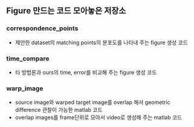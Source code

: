 ## Figure 만드는 코드 모아놓은 저장소
### correspondence_points
- 제안한 dataset의 matching points의 분포도를 나타내 주는 figure 생성 코드
### time_compare
- 타 방법론과 ours의 time, error를 비교해 주는 figure 생성 코드
### warp_image
- source image와 warped target image를 overlap 해서 geometric difference 관찰이 가능한 matlab 코드
- overlap images를 frame단위로 모아서 video로 생성해 주는 matlab 코드
